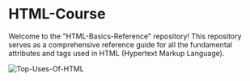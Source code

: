 # HTML-Course
Welcome to the "HTML-Basics-Reference" repository! This repository serves as a comprehensive reference guide for all the fundamental attributes and tags used in HTML (Hypertext Markup Language).

![Top-Uses-Of-HTML](https://github.com/AflotunAkbarov/HTML-Course/assets/129407051/877ffb74-9859-4c0f-af7d-5003914ff259)
